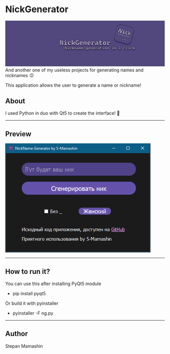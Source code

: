 # NickGenerator
<img src="./source/cover.jpg"  alt="error" title="cover-project">
And another one of my useless projects for generating names and nicknames :D

This application allows the user to generate a name or nickname!

## **About**
I used Python in duo with Qt5 to create the interface! 🐍

---
## **Preview**
<img src="./source/ui_view.png"  alt="error" title="ui_view">


---
## **How to run it?**
You can use this after installing PyQt5 module
* pip install pyqt5
  
Or build it with pyinstaller

* pyinstaller -F ng.py

---
## **Author**
Stepan Mamashin
